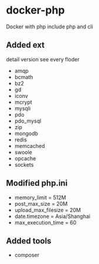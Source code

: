 # docker-php

Docker with php include php and cli

## Added ext

detail version see every floder

- amqp
- bcmath
- bz2 
- gd 
- iconv 
- mcrypt
- mysqli
- pdo
- pdo_mysql
- zip
- mongodb
- redis
- memcached
- swoole
- opcache
- sockets

## Modified php.ini

- memory_limit = 512M
- post_max_size = 20M
- upload_max_filesize = 20M
- date.timezone = Asia/Shanghai
- max_execution_time = 60

## Added tools

- composer

